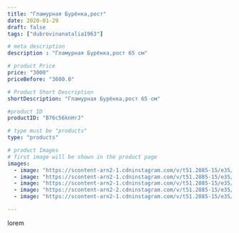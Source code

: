 ```yaml
---
title: "Гламурная Бурёнка,рост"
date: 2020-01-29
draft: false
tags: ["dubrovinanatalia1963"]

# meta description
description : "Гламурная Бурёнка,рост 65 см"

# product Price
price: "3000"
priceBefore: "3600.0"

# Product Short Description
shortDescription: "Гламурная Бурёнка,рост 65 см"

#product ID
productID: "B76c56knHrJ"

# type must be "products"
type: "products"

# product Images
# first image will be shown in the product page
images:
  - image: "https://scontent-arn2-1.cdninstagram.com/v/t51.2885-15/e35/83671579_587138835460903_4457220657203687995_n.jpg?se=7&tp=1&_nc_ht=scontent-arn2-1.cdninstagram.com&_nc_cat=107&_nc_ohc=4KfMk39jacMAX8EUoBl&oh=bb53607a702d6c79b1cd13146a299c50&oe=606B3F0E&ig_cache_key=MjIzMjIyMzY4ODc5OTY2NDMzNg%3D%3D.2"
  - image: "https://scontent-arn2-1.cdninstagram.com/v/t51.2885-15/e35/82586191_1408563512680514_180897536693451111_n.jpg?se=7&tp=1&_nc_ht=scontent-arn2-1.cdninstagram.com&_nc_cat=102&_nc_ohc=1vN6_j55stAAX-utCpz&oh=216029bbf367257f66ddb4c83208061e&oe=60699E42&ig_cache_key=MjIzMjIyMzY4ODgzMzIyODQwNw%3D%3D.2"
  - image: "https://scontent-arn2-1.cdninstagram.com/v/t51.2885-15/e35/81800086_500366820881385_7798612591033159225_n.jpg?se=7&tp=1&_nc_ht=scontent-arn2-1.cdninstagram.com&_nc_cat=109&_nc_ohc=qtAvzkiUW5EAX8ZOizU&oh=f33aad812586ff941214baeca3737d61&oe=606C07F1&ig_cache_key=MjIzMjIyMzY4ODgwODE1NjM5NQ%3D%3D.2"
  - image: "https://scontent-arn2-2.cdninstagram.com/v/t51.2885-15/e35/83563615_595499337959465_7882398576724670738_n.jpg?se=7&tp=1&_nc_ht=scontent-arn2-2.cdninstagram.com&_nc_cat=105&_nc_ohc=OZyTyS9B7H8AX-1zQG3&oh=c1607d9c13ed6fe55eb3819c46769578&oe=6069EA79&ig_cache_key=MjIzMjIyMzY4ODgyNDg5MDE0MQ%3D%3D.2"
  - image: "https://scontent-arn2-1.cdninstagram.com/v/t51.2885-15/e35/82172123_143942236579642_5552934330650503783_n.jpg?se=7&tp=1&_nc_ht=scontent-arn2-1.cdninstagram.com&_nc_cat=110&_nc_ohc=lcehLx7txt0AX_7Ay5Y&oh=d9cab232287ef21df241714aa40cafde&oe=606A2A67&ig_cache_key=MjIzMjIyMzY4ODg0MTcwMzQxMw%3D%3D.2"

---
```

lorem
